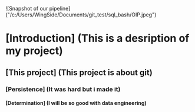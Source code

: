 

![Snapshot of our pipeline] ("/c:/Users/WingSide/Documents/git_test/sql_bash/OIP.jpeg")


# [Introduction] (This is a desription of my project)

## [This project] (This project is about git)

### [Persistence] (It was hard but i made it)

#### [Determination] (I will be so good with data engineering)
